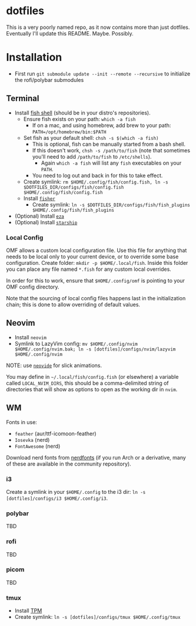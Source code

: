 # dotfiles

This is a very poorly named repo, as it now contains more than just dotfiles. Eventually I'll update this README. Maybe. Possibly.

# Installation

- First run `git submodule update --init --remote --recursive` to initialize the rofi/polybar submodules

## Terminal

- Install [fish shell](https://fishshell.com/) (should be in your distro's repositories).
  - Ensure fish exists on your path: `which -a fish`
    - If on a mac, and using homebrew, add brew to your path: `PATH=/opt/homebrew/bin:$PATH`
  - Set fish as your default shell: `chsh -s $(which -a fish)`
    - This is optional, fish can be manually started from a bash shell.
    - If this doesn't work, `chsh -s /path/to/fish` (note that sometimes you'll need to add `/path/to/fish` to `/etc/shells`).
      - Again `which -a fish` will list any `fish` executables on your `PATH`.
    - You need to log out and back in for this to take effect.
  - Create symlink: `rm $HOME/.config/fish/config.fish, ln -s $DOTFILES_DIR/configs/fish/config.fish $HOME/.config/fish/config.fish`
  - Install [`fisher`](https://github.com/jorgebucaran/fisher)
    - Create symlink: `ln -s $DOTFILES_DIR/configs/fish/fish_plugins $HOME/.config/fish/fish_plugins`
- (Optional) Install [`eza`](https://github.com/eza-community/eza)
- (Optional) Install [`starship`](https://starship.rs)

### Local Config

OMF allows a custom local configuration file. Use this file for anything that needs to be local only to your current device, or to override some base configuration. Create folder: `mkdir -p $HOME/.local/fish`. Inside this folder you can place any file named `*.fish` for any custom local overrides.

In order for this to work, ensure that `$HOME/.config/omf` is pointing to your OMF config directory.

Note that the sourcing of local config files happens last in the initialization chain; this is done to allow overriding of default values.

## Neovim

- Install `neovim`
- Symlink to LazyVim config: `mv $HOME/.config/nvim $HOME/.config/nvim.bak; ln -s [dotfiles]/configs/nvim/lazyvim $HOME/.config/nvim`

NOTE: use [`neovide`](https://neovide.dev/) for slick animations.

You may define in `~/.local/fish/config.fish` (or elsewhere) a variable called `LOCAL_NVIM_DIRS`, this should be a comma-delimited string of directories that will show as options to open as the working dir in `nvim`.

## WM

Fonts in use:

- `feather` (aur/ttf-icomoon-feather)
- `Iosevka` (nerd)
- `FontAwesome` (nerd)

Download nerd fonts from [nerdfonts](https://www.nerdfonts.com/) (if you run Arch or a derivative, many of these are available in the community repository).

### i3

Create a symlink in your `$HOME/.config` to the i3 dir: `ln -s [dotfiles]/configs/i3 $HOME/.config/i3`.

### polybar

TBD

### rofi

TBD

### picom

TBD

### tmux

- Install [TPM](https://github.com/tmux-plugins/tpm)
- Create symlink: `ln -s [dotfiles]/configs/tmux $HOME/.config/tmux`
